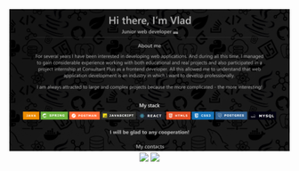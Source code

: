 <img src="./background.jpg">
<div align="center">
    <a href="https://t.me/vglotov"><img src="https://img.shields.io/badge/Telegram-2CA5E0?style=for-the-badge&logo=telegram&logoColor=white" /></a>
    <a href="mailto:glotov.vd@yandex.ru"><img src="https://img.shields.io/badge/glotov.vd@yandex.ru-141130?style=for-the-badge&logo=Gmail" /></a>
</div>

